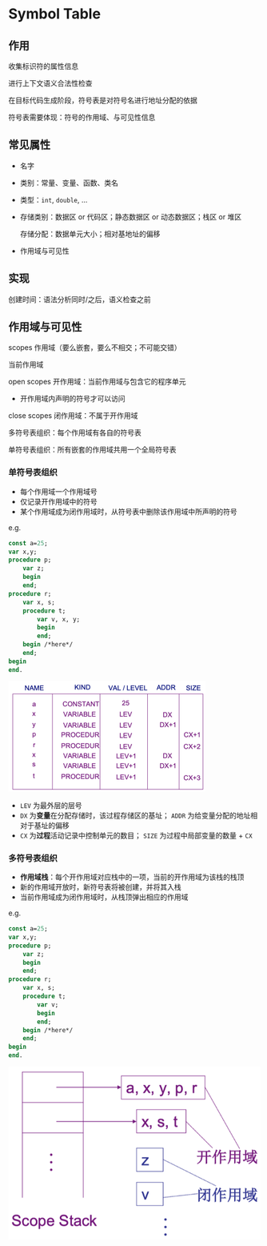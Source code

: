 # Symbol Table

## 作用

收集标识符的属性信息

进行上下文语义合法性检查

在目标代码生成阶段，符号表是对符号名进行地址分配的依据

符号表需要体现：符号的作用域、与可见性信息

## 常见属性

- 名字

- 类别：常量、变量、函数、类名

- 类型：`int`, `double`, ...

- 存储类别：数据区 or 代码区；静态数据区 or 动态数据区；栈区 or 堆区

    存储分配：数据单元大小；相对基地址的偏移

- 作用域与可见性

## 实现

创建时间：语法分析同时/之后，语义检查之前

## 作用域与可见性

scopes 作用域（要么嵌套，要么不相交；不可能交错）

当前作用域

open scopes 开作用域：当前作用域与包含它的程序单元

- 开作用域内声明的符号才可以访问

close scopes 闭作用域：不属于开作用域

多符号表组织：每个作用域有各自的符号表

单符号表组织：所有嵌套的作用域共用一个全局符号表

### 单符号表组织

- 每个作用域一个作用域号
- 仅记录开作用域中的符号
- 某个作用域成为闭作用域时，从符号表中删除该作用域中所声明的符号

e.g.

```pascal
const a=25;
var x,y;
procedure p;
	var z;
	begin
	end;
procedure r; 
	var x, s; 
	procedure t;
		var v, x, y;
		begin
		end;
	begin /*here*/
	end;
begin
end.
```

<img src="symbol_table.assets/Screen%20Shot%202021-12-28%20at%209.05.53%20PM.png" alt="Screen Shot 2021-12-28 at 9.05.53 PM" style="zoom:50%;" />

- `LEV` 为最外层的层号
- `DX` 为**变量**在分配存储时，该过程存储区的基址； `ADDR` 为给变量分配的地址相对于基址的偏移
- `CX` 为**过程**活动记录中控制单元的数目； `SIZE` 为过程中局部变量的数量 + `CX`

### 多符号表组织

- **作用域栈**：每个开作用域对应栈中的一项，当前的开作用域为该栈的栈顶
- 新的作用域开放时，新符号表将被创建，并将其入栈
- 当前作用域成为闭作用域时，从栈顶弹出相应的作用域

e.g.

```pascal
const a=25;
var x,y;
procedure p;
	var z;
	begin
	end;
procedure r; 
	var x, s; 
	procedure t;
		var v;
		begin
		end;
	begin /*here*/
	end;
begin
end.
```

![Screen Shot 2021-12-28 at 9.13.35 PM](symbol_table.assets/Screen%20Shot%202021-12-28%20at%209.13.35%20PM.png)









